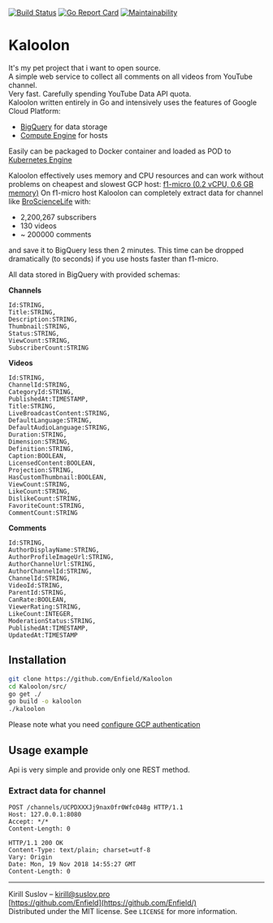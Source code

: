 [![Build Status](https://travis-ci.com/Enfield/Kaloolon.svg?branch=master)](https://travis-ci.com/Enfield/Kaloolon)
[![Go Report Card](https://goreportcard.com/badge/github.com/Enfield/Kaloolon)](https://goreportcard.com/report/github.com/Enfield/Kaloolon)
[![Maintainability](https://api.codeclimate.com/v1/badges/fb2f399b5f5391538ee2/maintainability)](https://codeclimate.com/github/Enfield/Kaloolon/maintainability)
# Kaloolon
It's my pet project that i want to open source.  
A simple web service to collect all comments on all videos from YouTube channel.  
Very fast. Carefully spending YouTube Data API quota.  
Kaloolon written entirely in Go and intensively uses the features of Google Cloud Platform:
* [BigQuery](https://cloud.google.com/bigquery/) for data storage
* [Compute Engine](https://cloud.google.com/compute/) for hosts

Easily can be packaged to Docker container and loaded as POD to [Kubernetes Engine](https://cloud.google.com/kubernetes-engine/)

Kaloolon effectively uses memory and CPU resources and can work without problems on cheapest and slowest GCP host: [f1-micro (0.2 vCPU, 0.6 GB memory)](https://cloud.google.com/compute/docs/machine-types)
On f1-micro host Kaloolon can completely extract data for channel like [BroScienceLife](https://www.youtube.com/channel/UCduKuJToxWPizJ7I2E6n1kA) with:
* 2,200,267 subscribers
* 130 videos
* ~ 200000 comments

and save it to BigQuery less then 2 minutes. This time can be dropped dramatically (to seconds) if you use hosts faster than f1-micro.

All data stored in BigQuery with provided schemas:

**Channels**
```plsql
Id:STRING,
Title:STRING,
Description:STRING,
Thumbnail:STRING,
Status:STRING,
ViewCount:STRING,
SubscriberCount:STRING
```
**Videos**
```plsql
Id:STRING,
ChannelId:STRING,
CategoryId:STRING,
PublishedAt:TIMESTAMP,
Title:STRING,
LiveBroadcastContent:STRING,
DefaultLanguage:STRING,
DefaultAudioLanguage:STRING,
Duration:STRING,
Dimension:STRING,
Definition:STRING,
Caption:BOOLEAN,
LicensedContent:BOOLEAN,
Projection:STRING,
HasCustomThumbnail:BOOLEAN,
ViewCount:STRING,
LikeCount:STRING,
DislikeCount:STRING,
FavoriteCount:STRING,
CommentCount:STRING
```
**Comments**
```plsql
Id:STRING,
AuthorDisplayName:STRING,
AuthorProfileImageUrl:STRING,
AuthorChannelUrl:STRING,
AuthorChannelId:STRING,
ChannelId:STRING,
VideoId:STRING,
ParentId:STRING,
CanRate:BOOLEAN,
ViewerRating:STRING,
LikeCount:INTEGER,
ModerationStatus:STRING,
PublishedAt:TIMESTAMP,
UpdatedAt:TIMESTAMP
```
## Installation
```sh
git clone https://github.com/Enfield/Kaloolon
cd Kaloolon/src/
go get ./
go build -o kaloolon
./kaloolon
```
Please note what you need [configure GCP authentication](https://cloud.google.com/bigquery/docs/authentication/)
## Usage example
Api is very simple and provide only one REST method.
### Extract data for channel
```http
POST /channels/UCPDXXXJj9nax0fr0Wfc048g HTTP/1.1
Host: 127.0.0.1:8080
Accept: */*
Content-Length: 0

HTTP/1.1 200 OK
Content-Type: text/plain; charset=utf-8
Vary: Origin
Date: Mon, 19 Nov 2018 14:55:27 GMT
Content-Length: 0
```
---
Kirill Suslov – kirill@suslov.pro  
[https://github.com/Enfield](https://github.com/Enfield/)  
Distributed under the MIT license. See ``LICENSE`` for more information.  
